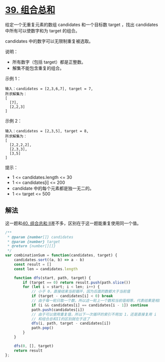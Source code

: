 # [39. 组合总和](https://leetcode-cn.com/problems/combination-sum/)
给定一个无重复元素的数组 candidates 和一个目标数 target ，找出 candidates 中所有可以使数字和为 target 的组合。

candidates 中的数字可以无限制重复被选取。

说明：

* 所有数字（包括 target）都是正整数。
* 解集不能包含重复的组合。 

示例 1：
```
输入：candidates = [2,3,6,7], target = 7,
所求解集为：
[
  [7],
  [2,2,3]
]
```
示例 2：
```
输入：candidates = [2,3,5], target = 8,
所求解集为：
[
  [2,2,2,2],
  [2,3,3],
  [3,5]
]
```

提示：

* 1 <= candidates.length <= 30
* 1 <= candidates[i] <= 200
* candidate 中的每个元素都是独一无二的。
* 1 <= target <= 500
## 解法
这一题和[40. 组合总和 II](https://leetcode-cn.com/problems/combination-sum-ii/)差不多，区别在于这一题能重复使用同一个值。
```js
/**
 * @param {number[]} candidates
 * @param {number} target
 * @return {number[][]}
 */
var combinationSum = function(candidates, target) {
    candidates.sort((a, b) => a - b)
    const result = []
    const len = candidates.length

    function dfs(start, path, target) {
        if (target == 0) return result.push(path.slice())
        for (let i = start; i < len; i++) {
            // 小于 0，直接结束当前循环，因为后面的数都大于当前值
            if (target - candidates[i] < 0) break
            // 由于每一轮只取一个数，所以这一轮上一个数和当前值相等，代表结果是相同的，所以直接跳过
            if (i && candidates[i] == candidates[i - 1]) continue
            path.push(candidates[i])
            // 由于可以使用重复值，所以下一次循环的索引不用加 1，还是直接复用 i
            // 和组合总和II的区别就在于这了
            dfs(i, path, target - candidates[i])
            path.pop()
        }
    }

    dfs(0, [], target)
    return result
};
```
